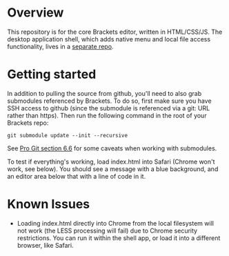 Overview
========

This repository is for the core Brackets editor, written in HTML/CSS/JS. The 
desktop application shell, which adds native menu and local file access 
functionality, lives in a [separate repo](http://github.com/adobe/brackets-app).

Getting started
===============

In addition to pulling the source from github, you'll need to also grab
submodules referenced by Brackets. To do so, first make sure you have SSH
access to github (since the submodule is referenced via a git: URL rather than
https). Then run the following command in the root of your Brackets repo:

	git submodule update --init --recursive
	
See [Pro Git section 6.6](http://progit.org/book/ch6-6.html) for some caveats
when working with submodules.

To test if everything's working, load index.html into Safari (Chrome won't work,
see below). You should see a message with a blue background, and an editor area
below that with a line of code in it.

Known Issues
============

* Loading index.html directly into Chrome from the local filesystem will not work
  (the LESS processing will fail) due to Chrome security restrictions. You can run 
  it within the shell app, or load it into a different browser, like Safari.

